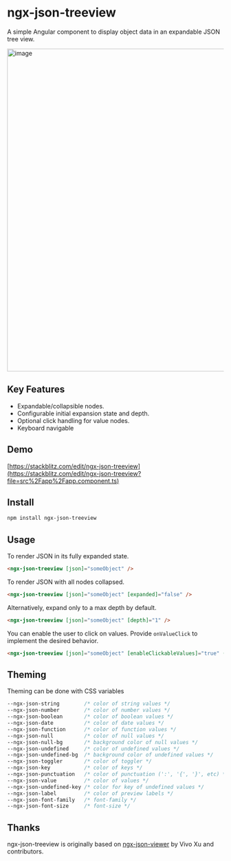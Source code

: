 # ngx-json-treeview

A simple Angular component to display object data in an expandable JSON tree view.

<img width="751" alt="image" src="https://github.com/user-attachments/assets/6025f020-727e-4098-bcb9-146fb2b66c0a" />

## Key Features

- Expandable/collapsible nodes.
- Configurable initial expansion state and depth.
- Optional click handling for value nodes.
- Keyboard navigable

## Demo

[https://stackblitz.com/edit/ngx-json-treeview](https://stackblitz.com/edit/ngx-json-treeview?file=src%2Fapp%2Fapp.component.ts)

## Install

```bash
npm install ngx-json-treeview
```

## Usage

To render JSON in its fully expanded state.

```html
<ngx-json-treeview [json]="someObject" />
```

To render JSON with all nodes collapsed.

```html
<ngx-json-treeview [json]="someObject" [expanded]="false" />
```

Alternatively, expand only to a max depth by default.

```html
<ngx-json-treeview [json]="someObject" [depth]="1" />
```

You can enable the user to click on values. Provide `onValueClick` to implement
the desired behavior.

```html
<ngx-json-treeview [json]="someObject" [enableClickableValues]="true" (onValueClick)="onValueClick($event)" />
```

## Theming

Theming can be done with CSS variables

```css
--ngx-json-string        /* color of string values */
--ngx-json-number        /* color of number values */
--ngx-json-boolean       /* color of boolean values */
--ngx-json-date          /* color of date values */
--ngx-json-function      /* color of function values */
--ngx-json-null          /* color of null values */
--ngx-json-null-bg       /* background color of null values */
--ngx-json-undefined     /* color of undefined values */
--ngx-json-undefined-bg  /* background color of undefined values */
--ngx-json-toggler       /* color of toggler */
--ngx-json-key           /* color of keys */
--ngx-json-punctuation   /* color of punctuation (':', '{', '}', etc) */
--ngx-json-value         /* color of values */
--ngx-json-undefined-key /* color for key of undefined values */
--ngx-json-label         /* color of preview labels */
--ngx-json-font-family   /* font-family */
--ngx-json-font-size     /* font-size */
```

## Thanks

ngx-json-treeview is originally based on
[ngx-json-viewer](https://github.com/hivivo/ngx-json-viewer) by Vivo Xu and contributors.
